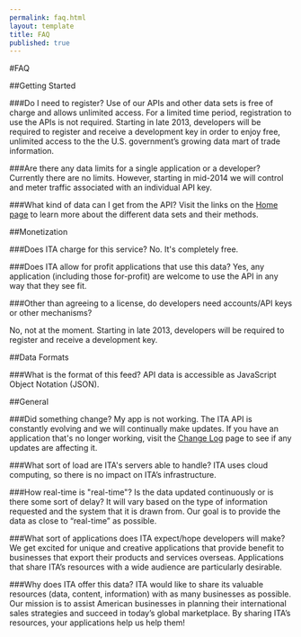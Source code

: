 ```yaml
---
permalink: faq.html
layout: template
title: FAQ
published: true
---
```


#FAQ

##Getting Started

###Do I need to register?
Use of our APIs and other data sets is free of charge and allows unlimited access.  For a limited time period, registration to use the APIs is not required.  Starting in late 2013, developers will be required to register and receive a development key in order to enjoy free, unlimited access to the the U.S. government’s growing data mart of trade information.

###Are there any data limits for a single application or a developer?
Currently there are no limits.  However, starting in mid-2014 we will control and meter traffic associated with an individual API key.

<!-- The default setting will be no more than **X** calls per second and **XXX** calls per day. This threshold can be raised for either a specific API key or globally if needed. We expect to make adjustments to the default settings over time. Our goal is to encourage the development of applications that help exporters. We do not want to introduce any limitations that work against that. -->

###What kind of data can I get from the API?
Visit the links on the [Home page](http://developer.trade.gov) to learn more about the different data sets and their methods.

##Monetization

###Does ITA charge for this service?
No. It's completely free.

###Does ITA allow for profit applications that use this data?
Yes, any application (including those for-profit) are welcome to use the API in any way that they see fit.

<!-- as long as they conform to the [Developer License Agreement](/developer-license.html). -->

###Other than agreeing to a license, do developers need accounts/API keys or other mechanisms?

No, not at the moment.  Starting in late 2013, developers will be required to register and receive a development key.

<!-- Developers need to **register** and get an API key. ITA uses **XXX** to handle registration, API key distribution, and general management of the data flow. -->

##Data Formats

###What is the format of this feed?
API data is accessible as JavaScript Object Notation (JSON).

<!-- ###I am ready to deploy my application. How can I get my data limits increased?
When you are ready to release your app, please **XXX...** -->

##General

###Did something change?  My app is not working.
The ITA API is constantly evolving and we will continually make updates. If you have an application that's no longer working, visit the [Change Log](/change-log.html) page to see if any updates are affecting it.

###What sort of load are ITA's servers able to handle?
ITA uses cloud computing, so there is no impact on ITA’s infrastructure.

###How real-time is "real-time"? Is the data updated continuously or is there some sort of delay?
It will vary based on the type of information requested and the system that it is drawn from. Our goal is to provide the data as close to “real-time” as possible.

###What sort of applications does ITA expect/hope developers will make?
We get excited for unique and creative applications that provide benefit to businesses that export their products and services overseas.  Applications that share ITA’s resources with a wide audience are particularly desirable.

###Why does ITA offer this data?
ITA would like to share its valuable resources (data, content, information) with as many businesses as possible.  Our mission is to assist American businesses in planning their international sales strategies and succeed in today’s global marketplace.  By sharing ITA’s resources, your applications help us help them!